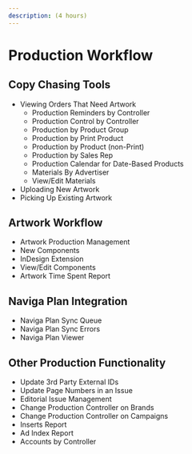 ```yaml
---
description: (4 hours)
---
```


# Production Workflow

## Copy Chasing Tools

* Viewing Orders That Need Artwork
  * Production Reminders by Controller
  * Production Control by Controller
  * Production by Product Group
  * Production by Print Product
  * Production by Product (non-Print)
  * Production by Sales Rep
  * Production Calendar for Date-Based Products
  * Materials By Advertiser
  * View/Edit Materials
* Uploading New Artwork
* Picking Up Existing Artwork

## Artwork Workflow

* Artwork Production Management
* New Components
* InDesign Extension
* View/Edit Components
* Artwork Time Spent Report

## Naviga Plan Integration

* Naviga Plan Sync Queue
* Naviga Plan Sync Errors
* Naviga Plan Viewer

## Other Production Functionality

* Update 3rd Party External IDs
* Update Page Numbers in an Issue
* Editorial Issue Management
* Change Production Controller on Brands
* Change Production Controller on Campaigns
* Inserts Report
* Ad Index Report
* Accounts by Controller
